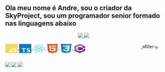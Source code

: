## Ola meu nome é Andre, sou o criador da SkyProject, sou um programador senior formado nas linguagens abaixo
<div align="center">
  <a href="https://github.com/MullerDS">
  <img height="180em" src="https://github-readme-stats.vercel.app/api?username=MullerDs&show_icons=true&theme=vue-dark&include_all_commits=true&count_private=true"/>
  <img height="180em" src="https://github-readme-stats.vercel.app/api/top-langs/?username=MullerDs&layout=compact&langs_count=7&theme=vue-dark"/>
</div>
<div style="display: inline_block"><br>
  <img align="center" alt="Miller-Js" height="30" width="40" src="https://raw.githubusercontent.com/devicons/devicon/master/icons/javascript/javascript-plain.svg">
  <img align="center" alt="Miller-Ts" height="30" width="40" src="https://raw.githubusercontent.com/devicons/devicon/master/icons/typescript/typescript-plain.svg">
  <img align="center" alt="Miller-React" height="30" width="40" src="https://raw.githubusercontent.com/devicons/devicon/master/icons/react/react-original.svg">
  <img align="center" alt="Miller-HTML" height="30" width="40" src="https://raw.githubusercontent.com/devicons/devicon/master/icons/html5/html5-original.svg">
  <img align="center" alt="Miller-CSS" height="30" width="40" src="https://raw.githubusercontent.com/devicons/devicon/master/icons/css3/css3-original.svg">
  <img align="center" alt="Miller-Csharp" height="30" width="40" src="https://raw.githubusercontent.com/devicons/devicon/master/icons/csharp/csharp-original.svg">
  <img align="right" alt="Miller-pic" height="150" style="border-radius:50px;" src="https://media.discordapp.net/attachments/976161205628596294/980167369777360936/download20220506144609.png">
</div>
  
  ##
 
<div>
  <a href="https://instagram.com/youm_iller" target="_blank"><img src="https://img.shields.io/badge/-Instagram-%23E4405F?style=for-the-badge&logo=instagram&logoColor=white" target="_blank"></a>
 <a href="https://discord.gg/98qcHsf34V" target="_blank"><img src="https://img.shields.io/badge/Discord-7289DA?style=for-the-badge&logo=discord&logoColor=white" target="_blank"></a> 
  <a href = "mailto:agobi0300@gmail.com"><img src="https://img.shields.io/badge/-Gmail-%23333?style=for-the-badge&logo=gmail&logoColor=white" target="_blank"></a>
 
 
</div>
